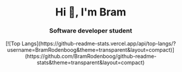 <h1 align="center">Hi 👋, I'm Bram</h1>

<h3 align="center">Software developer student</h3>

<div align="center">
  [![Top Langs](https://github-readme-stats.vercel.app/api/top-langs/?username=BramRodenboog&theme=transparent&layout=compact)](https://github.com/BramRodenboog/github-readme-stats&theme=transparent&layout=compact)
</div>


